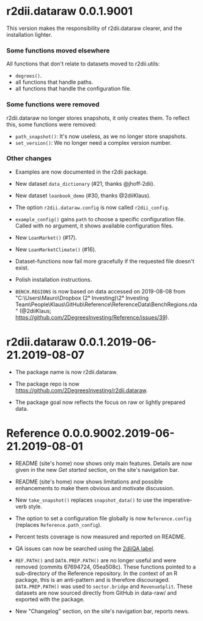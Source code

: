 # r2dii.dataraw 0.0.1.9001

This version makes the responsibility of r2dii.dataraw clearer, and the installation lighter.

### Some functions moved elsewhere

All functions that don't relate to datasets moved to r2dii.utils:

* `degrees()`.
* all functions that handle paths.
* all functions that handle the configuration file.

### Some functions were removed

r2dii.dataraw no longer stores snapshots, it only creates them. To reflect this, some functions were removed:

* `path_snapshot()`: It's now useless, as we no longer store snapshots.
* `set_version()`: We no longer need a complex version number.

### Other changes

* Examples are now documented in the r2dii package.

* New dataset `data_dictionary` (#21, thanks @jhoff-2dii).

* New dataset `loanbook_demo` (#30, thanks @2diiKlaus).

* The option `r2dii.dataraw.config` is now called `r2dii_config`.

* `example_config()` gains `path` to choose a specific configuration file. Called with no argument, it shows available configuration files.

* New `LoanMarket()` (#17).

* New `LoanMarketClimate()` (#16).

* Dataset-functions now fail more gracefully if the requested file doesn't exist.

* Polish installation instructions.

* `BENCH.REGIONS` is now based on data accessed on 2019-08-08 from "C:\Users\Mauro\Dropbox (2° Investing)\2° Investing Team\People\Klaus\GitHub\Reference\ReferenceData\BenchRegions.rda" (@2diiKlaus; https://github.com/2DegreesInvesting/Reference/issues/39).

# r2dii.dataraw 0.0.1.2019-06-21.2019-08-07

* The package name is now r2dii.dataraw.

* The package repo is now https://github.com/2DegreesInvesting/r2dii.dataraw.

* The package goal now reflects the focus on raw or lightly prepared data.

# Reference 0.0.0.9002.2019-06-21.2019-08-01

* README (site's home) now shows only main features. Details are now given in the new _Get started_ section, on the site's navigation bar.

* README (site's home) now shows limitations and possible enhancements to make them obvious and motivate discussion.

* New `take_snapshot()` replaces `snapshot_data()` to use the imperative-verb style.

* The option to set a configuration file globally is now `Reference.config` (replaces `Reference.path_config`). 

* Percent tests coverage is now measured and reported on README.

* QA issues can now be searched using the [2diiQA label](https://github.com/2DegreesInvesting/Reference/search?q=label%3A2diiQA+is%3Aopen&type=Issues).

* `REF.PATH()` and `DATA.PREP.PATH()` are no longer useful and were removed
(commits 67694724, 05ea508c). These functions pointed to a sub-directory of the Reference
repository. In the context of an R package, this is an anti-pattern and is
therefore discouraged. `DATA.PREP.PATH()` was used to `sector.bridge` and `RevenueSplit`. These datasets are now sourced directly from GitHub in data-raw/ and exported with the package.

* New "Changelog" section, on the site's navigation bar, reports news.

